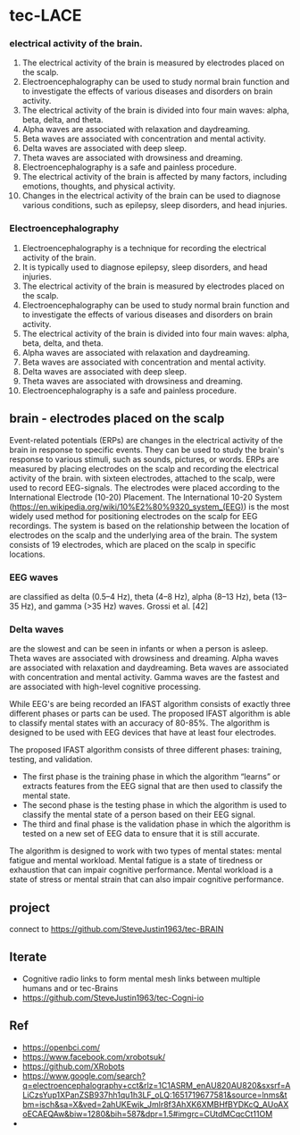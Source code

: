 # tec-LACE


### electrical activity of the brain.

1. The electrical activity of the brain is measured by electrodes placed on the scalp.
2. Electroencephalography can be used to study normal brain function and to investigate the effects of various diseases and disorders on brain activity.
3. The electrical activity of the brain is divided into four main waves: alpha, beta, delta, and theta.
4. Alpha waves are associated with relaxation and daydreaming.
5. Beta waves are associated with concentration and mental activity.
6. Delta waves are associated with deep sleep.
7. Theta waves are associated with drowsiness and dreaming.
8. Electroencephalography is a safe and painless procedure.
9. The electrical activity of the brain is affected by many factors, including emotions, thoughts, and physical activity.
10. Changes in the electrical activity of the brain can be used to diagnose various conditions, such as epilepsy, sleep disorders, and head injuries.


### Electroencephalography

1. Electroencephalography is a technique for recording the electrical activity of the brain.
2. It is typically used to diagnose epilepsy, sleep disorders, and head injuries.
3. The electrical activity of the brain is measured by electrodes placed on the scalp.
4. Electroencephalography can be used to study normal brain function and to investigate the effects of various diseases and disorders on brain activity.
5. The electrical activity of the brain is divided into four main waves: alpha, beta, delta, and theta.
6. Alpha waves are associated with relaxation and daydreaming.
7. Beta waves are associated with concentration and mental activity.
8. Delta waves are associated with deep sleep.
9. Theta waves are associated with drowsiness and dreaming.
10. Electroencephalography is a safe and painless procedure.

## brain - electrodes placed on the scalp

Event-related potentials (ERPs) are changes in the electrical activity of the brain in response to specific events. They can be used to study the brain's response to 
various stimuli, such as sounds, pictures, or words. ERPs are measured by placing electrodes on the scalp and recording the electrical activity of the brain.
with sixteen electrodes, attached to the scalp, were used to record EEG-signals. The electrodes were placed according to the International Electrode (10-20) Placement. The International 10-20 System (https://en.wikipedia.org/wiki/10%E2%80%9320_system_(EEG)) is the most widely used method for positioning electrodes on the scalp for EEG recordings. The system is based on the relationship between the location of electrodes on the scalp and the underlying area of the brain. The system consists of 19 electrodes, which are placed on the scalp in specific locations. 


### EEG waves 
are classified as delta (0.5–4 Hz), theta (4–8 Hz), alpha (8–13 Hz), beta (13–35 Hz), and gamma (>35 Hz) waves. Grossi et al. [42] 

### Delta waves 
are the slowest and can be seen in infants or when a person is asleep. Theta waves are associated with drowsiness and dreaming. Alpha waves are associated with relaxation and daydreaming. Beta waves are associated with concentration and mental activity. Gamma waves are the fastest and are associated with high-level cognitive processing.

While EEG's are being recorded an IFAST algorithm consists of exactly three different phases or parts can be used. The proposed IFAST algorithm is able to classify mental states with an accuracy of 80-85%. The algorithm is designed to be used with EEG devices that have at least four electrodes. 

The proposed IFAST algorithm consists of three different phases: training, testing, and validation. 
- The first phase is the training phase in which the algorithm “learns” or extracts features from the EEG signal that are then used to classify the mental state. 
- The second phase is the testing phase in which the algorithm is used to classify the mental state of a person based on their EEG signal. 
- The third and final phase is the validation phase in which the algorithm is tested on a new set of EEG data to ensure that it is still accurate.  

The algorithm is designed to work with two types of mental states: mental fatigue and mental workload. Mental fatigue is a state of tiredness or exhaustion that can impair cognitive performance. Mental workload is a state of stress or mental strain that can also impair cognitive performance. 





## project

connect to https://github.com/SteveJustin1963/tec-BRAIN


## Iterate
- Cognitive radio links to form mental mesh links between multiple humans and or tec-Brains
- https://github.com/SteveJustin1963/tec-Cogni-io


## Ref
- https://openbci.com/
- https://www.facebook.com/xrobotsuk/
- https://github.com/XRobots
- https://www.google.com/search?q=electroencephalography+cct&rlz=1C1ASRM_enAU820AU820&sxsrf=ALiCzsYup1XPanZSB937hh1qu1h3LF_oLQ:1651719677581&source=lnms&tbm=isch&sa=X&ved=2ahUKEwjk_Jmlr8f3AhXK6XMBHfBYDKcQ_AUoAXoECAEQAw&biw=1280&bih=587&dpr=1.5#imgrc=CUtdMCqcCt11OM
- 
